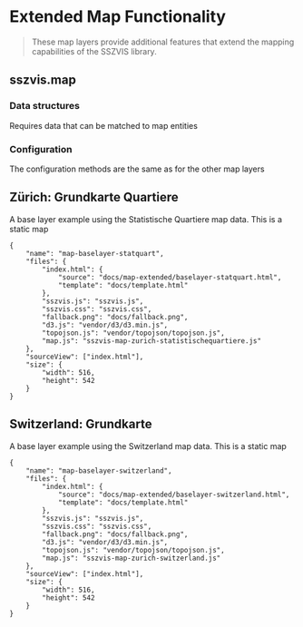 # Extended Map Functionality

> These map layers provide additional features that extend the mapping capabilities of the SSZVIS library.

## sszvis.map

### Data structures

Requires data that can be matched to map entities

### Configuration

The configuration methods are the same as for the other map layers

## Zürich: Grundkarte Quartiere

A base layer example using the Statistische Quartiere map data. This is a static map

```project
{
    "name": "map-baselayer-statquart",
    "files": {
        "index.html": {
            "source": "docs/map-extended/baselayer-statquart.html",
            "template": "docs/template.html"
        },
        "sszvis.js": "sszvis.js",
        "sszvis.css": "sszvis.css",
        "fallback.png": "docs/fallback.png",
        "d3.js": "vendor/d3/d3.min.js",
        "topojson.js": "vendor/topojson/topojson.js",
        "map.js": "sszvis-map-zurich-statistischequartiere.js"
    },
    "sourceView": ["index.html"],
    "size": {
        "width": 516,
        "height": 542
    }
}
```

## Switzerland: Grundkarte

A base layer example using the Switzerland map data. This is a static map

```project
{
    "name": "map-baselayer-switzerland",
    "files": {
        "index.html": {
            "source": "docs/map-extended/baselayer-switzerland.html",
            "template": "docs/template.html"
        },
        "sszvis.js": "sszvis.js",
        "sszvis.css": "sszvis.css",
        "fallback.png": "docs/fallback.png",
        "d3.js": "vendor/d3/d3.min.js",
        "topojson.js": "vendor/topojson/topojson.js",
        "map.js": "sszvis-map-zurich-switzerland.js"
    },
    "sourceView": ["index.html"],
    "size": {
        "width": 516,
        "height": 542
    }
}
```
